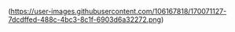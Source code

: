 (https://user-images.githubusercontent.com/106167818/170071127-7dcdffed-488c-4bc3-8c1f-6903d6a32272.png)
